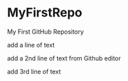 # MyFirstRepo
My First GitHub Repository

add a line of text

add a 2nd line of text from Github editor

add 3rd line of text
